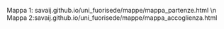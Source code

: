 Mappa 1: savaij.github.io/uni_fuorisede/mappe/mappa_partenze.html \n
Mappa 2:savaij.github.io/uni_fuorisede/mappe/mappa_accoglienza.html
